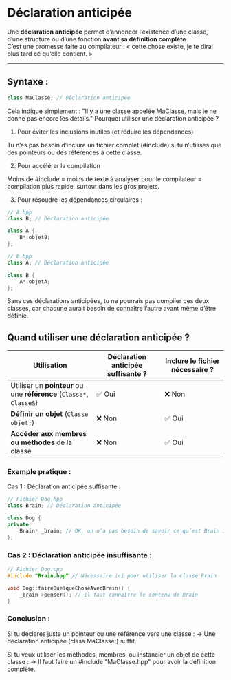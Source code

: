# Déclaration anticipée

Une **déclaration anticipée** permet d’annoncer l’existence d’une classe, d’une structure ou d’une fonction 
**avant sa définition complète**.  
C’est une promesse faite au compilateur : « cette chose existe, je te dirai plus tard ce qu’elle contient. »

---

## Syntaxe :

```cpp
class MaClasse; // Déclaration anticipée
```

Cela indique simplement : "Il y a une classe appelée MaClasse, mais je ne donne pas encore les détails."
Pourquoi utiliser une déclaration anticipée ?

1. Pour éviter les inclusions inutiles (et réduire les dépendances)

Tu n’as pas besoin d’inclure un fichier complet (#include) si tu n’utilises que des pointeurs
ou des références à cette classe.

2. Pour accélérer la compilation

Moins de #include = moins de texte à analyser pour le compilateur = compilation plus rapide, surtout dans les gros projets.

3. Pour résoudre les dépendances circulaires :

```cpp
// A.hpp
class B; // Déclaration anticipée

class A {
    B* objetB;
};

// B.hpp
class A; // Déclaration anticipée

class B {
    A* objetA;
};
```

Sans ces déclarations anticipées, tu ne pourrais pas compiler ces deux classes, car chacune aurait
besoin de connaître l’autre avant même d’être définie.

## Quand utiliser une déclaration anticipée ?

| Utilisation                                    | Déclaration anticipée suffisante ? | Inclure le fichier nécessaire ? |
|-----------------------------------------------|-----------------------------------|--------------------------------|
| Utiliser un **pointeur** ou une **référence** (`Classe*`, `Classe&`) | ✅ Oui                            | ❌ Non                         |
| **Définir un objet** (`Classe objet;`)         | ❌ Non                           | ✅ Oui                         |
| **Accéder aux membres ou méthodes** de la classe | ❌ Non                           | ✅ Oui                         |


### Exemple pratique :

Cas 1 : Déclaration anticipée suffisante :

```cpp
// Fichier Dog.hpp
class Brain; // Déclaration anticipée

class Dog {
private:
    Brain* _brain; // OK, on n’a pas besoin de savoir ce qu’est Brain ici
};
```
### Cas 2 : Déclaration anticipée insuffisante :

```cpp
// Fichier Dog.cpp
#include "Brain.hpp" // Nécessaire ici pour utiliser la classe Brain

void Dog::faireQuelqueChoseAvecBrain() {
    _brain->penser(); // Il faut connaître le contenu de Brain
}
```

### Conclusion :

Si tu déclares juste un pointeur ou une référence vers une classe :
→ Une déclaration anticipée (class MaClasse;) suffit.

Si tu veux utiliser les méthodes, membres, ou instancier un objet de cette classe :
→ Il faut faire un #include "MaClasse.hpp" pour avoir la définition complète.